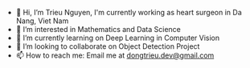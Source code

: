 - 👋 Hi, I’m Trieu Nguyen, I'm currently working as heart surgeon in Da Nang, Viet Nam
- 👀 I’m interested in Mathematics and Data Science
- 🌱 I’m currently learning on Deep Learning in Computer Vision
- 💞️ I’m looking to collaborate on Object Detection Project
- 📫 How to reach me: Email me at dongtrieu.dev@gmail.com

<!---
theodore-ng/theodore-ng is a ✨ special ✨ repository because its `README.md` (this file) appears on your GitHub profile.
You can click the Preview link to take a look at your changes.
--->
